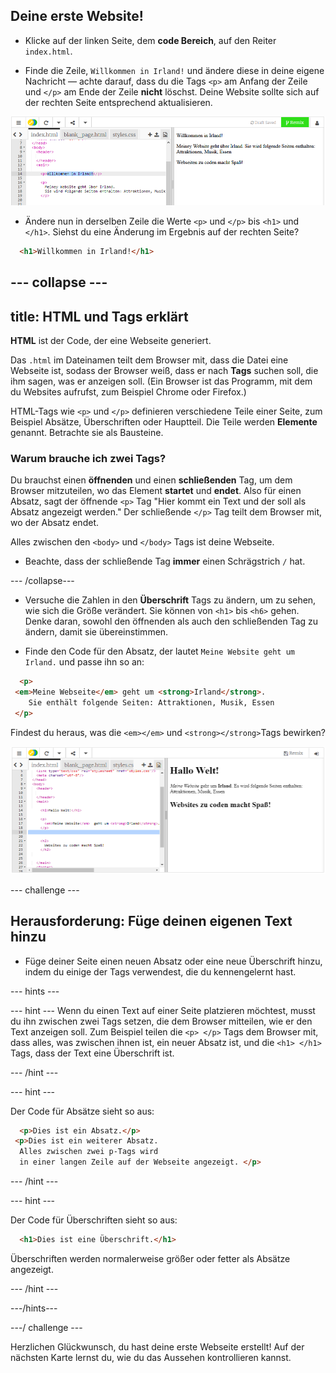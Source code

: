## Deine erste Website!

- Klicke auf der linken Seite, dem **code Bereich**, auf den Reiter `index.html`.

- Finde die Zeile, `Willkommen in Irland!` und ändere diese in deine eigene Nachricht — achte darauf, dass du die Tags `<p>` am Anfang der Zeile und `</p>` am Ende der Zeile **nicht** löschst. Deine Website sollte sich auf der rechten Seite entsprechend aktualisieren.

![HTML Absatz Beispiel](images/egFirstHtmlCode.png)

- Ändere nun in derselben Zeile die Werte `<p>` und `</p>` bis `<h1>` und `</h1>`. Siehst du eine Änderung im Ergebnis auf der rechten Seite?

```html
  <h1>Willkommen in Irland!</h1>
```

## \--- collapse \---

## title: HTML und Tags erklärt

**HTML** ist der Code, der eine Webseite generiert.

Das `.html` im Dateinamen teilt dem Browser mit, dass die Datei eine Webseite ist, sodass der Browser weiß, dass er nach **Tags** suchen soll, die ihm sagen, was er anzeigen soll. (Ein Browser ist das Programm, mit dem du Websites aufrufst, zum Beispiel Chrome oder Firefox.)

HTML-Tags wie `<p>` und `</p>` definieren verschiedene Teile einer Seite, zum Beispiel Absätze, Überschriften oder Hauptteil. Die Teile werden **Elemente** genannt. Betrachte sie als Bausteine.

### Warum brauche ich zwei Tags?

Du brauchst einen **öffnenden** und einen **schließenden** Tag, um dem Browser mitzuteilen, wo das Element **startet** und **endet**. Also für einen Absatz, sagt der öffnende `<p>` Tag "Hier kommt ein Text und der soll als Absatz angezeigt werden." Der schließende `</p>` Tag teilt dem Browser mit, wo der Absatz endet.

Alles zwischen den `<body>` und `</body>` Tags ist deine Webseite.

- Beachte, dass der schließende Tag **immer** einen Schrägstrich `/` hat.

\--- /collapse\---

- Versuche die Zahlen in den **Überschrift** Tags zu ändern, um zu sehen, wie sich die Größe verändert. Sie können von `<h1>` bis `<h6>` gehen. Denke daran, sowohl den öffnenden als auch den schließenden Tag zu ändern, damit sie übereinstimmen.

- Finde den Code für den Absatz, der lautet `Meine Website geht um Irland.` und passe ihn so an:

```html
  <p>
 <em>Meine Webseite</em> geht um <strong>Irland</strong>. 
    Sie enthält folgende Seiten: Attraktionen, Musik, Essen
 </p>
```

Findest du heraus, was die `<em></em>` und `<strong></strong>`Tags bewirken?

![Beispiel von HTML Tags](images/egFirstTags.png)

\--- challenge \---

## Herausforderung: Füge deinen eigenen Text hinzu

- Füge deiner Seite einen neuen Absatz oder eine neue Überschrift hinzu, indem du einige der Tags verwendest, die du kennengelernt hast.

\--- hints \---

\--- hint \--- Wenn du einen Text auf einer Seite platzieren möchtest, musst du ihn zwischen zwei Tags setzen, die dem Browser mitteilen, wie er den Text anzeigen soll. Zum Beispiel teilen die `<p> </p>` Tags dem Browser mit, dass alles, was zwischen ihnen ist, ein neuer Absatz ist, und die `<h1> </h1>` Tags, dass der Text eine Überschrift ist.

\--- /hint \---

\--- hint \---

Der Code für Absätze sieht so aus:

```html
  <p>Dies ist ein Absatz.</p>
 <p>Dies ist ein weiterer Absatz.
  Alles zwischen zwei p-Tags wird 
  in einer langen Zeile auf der Webseite angezeigt. </p>
```

\--- /hint \---

\--- hint \---

Der Code für Überschriften sieht so aus:

```html
  <h1>Dies ist eine Überschrift.</h1>
```

Überschriften werden normalerweise größer oder fetter als Absätze angezeigt.

\--- /hint \---

\---/hints\---

\---/ challenge \---

Herzlichen Glückwunsch, du hast deine erste Webseite erstellt! Auf der nächsten Karte lernst du, wie du das Aussehen kontrollieren kannst.